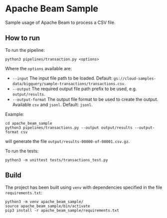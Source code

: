 # Apache Beam Sample
Sample usage of Apache Beam to process a CSV file.

## How to run

To run the pipeline:
```
python3 pipelines/transaction.py <options>
```

Where the `options` available are:
* `--input` The input file path to be loaded. Default: `gs://cloud-samples-data/bigquery/sample-transactions/transactions.csv`.
* `--output` The required output file path prefix to be used, e.g. `output/results`.
* `--output-format` The output file format to be used to create the output. Available `csv` and `jsonl`. Default: `jsonl`.

Example:
```
cd apache_beam_sample
python3 pipelines/transactions.py --output output/results --output-format csv
```

will generate the file `output/results-00000-of-00001.csv.gz`.

To run the tests:
```
python3 -m unittest tests/transactions_test.py
```

## Build
The project has been built using `venv` with dependencies specified in the file `requirements.txt`:

```
python3 -m venv apache_beam_sample/
source apache_beam_sample/bin/activate
pip3 install -r apache_beam_sample/requirements.txt
```